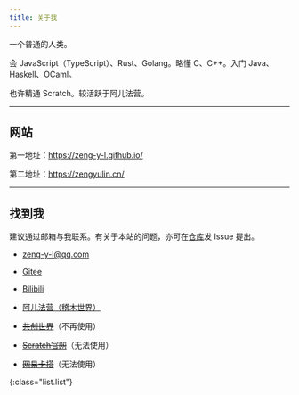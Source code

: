 ```yaml
---
title: 关于我
---
```


一个普通的人类。

会 JavaScript（TypeScript）、Rust、Golang。略懂 C、C++。入门 Java、Haskell、OCaml。

也许精通 Scratch。较活跃于阿儿法营。

----

## 网站

第一地址：<https://zeng-y-l.github.io/>

第二地址：<https://zengyulin.cn/>

----

## 找到我

建议通过邮箱与我联系。有关于本站的问题，亦可在[仓库](https://github.com/zeng-y-l/zeng-y-l.github.io)发 Issue 提出。

- [zeng-y-l@qq.com](mailto:zeng-y-l@qq.com)

- [Gitee](https://gitee.com/Zeng_YL)

- [Bilibili](https://space.bilibili.com/515184489)

- [阿儿法营（稽木世界）](https://gitblock.cn/Users/1192266)

- ~~[共创世界](https://www.ccw.site/student/60ba7f89fa5edd0db16995f6)~~<span :class="list.small">（不再使用）</span>

- ~~[Scratch官网](https://scratch.mit.edu/users/zengyl/)~~<span :class="list.small">（无法使用）</span>

- ~~[网易卡搭](https://kada.163.com/u/1546373.htm)~~<span :class="list.small">（无法使用）</span>

{:class="list.list"}

<script lang="ts" setup>
  import list from '../lib/list.module.styl'
</script>